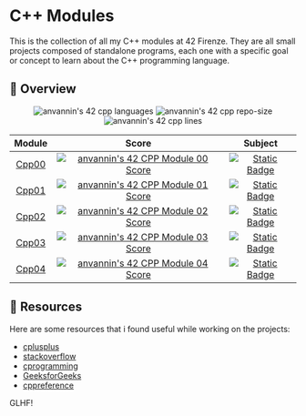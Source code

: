 # C++ Modules

This is the collection of all my C++ modules at 42 Firenze.
They are all small projects composed of standalone programs, each one with a specific goal or concept to learn about the C++ programming language.

## 📖 Overview

<p align="center">
	<img alt="anvannin's 42 cpp languages" src="https://img.shields.io/github/languages/top/star-child-0/cpp?color=red">
	<img alt="anvannin's 42 cpp repo-size" src="https://img.shields.io/github/repo-size/star-child-0/cpp?color=green">
	<img alt="anvannin's 42 cpp lines" src="https://img.shields.io/tokei/lines/github.com/star-child-0/cpp?color=blue">
</p>

<center>

| Module | Score | Subject |
|:------:|:-----:|:-------:|
| [Cpp00](./Cpp00) | [![anvannin's 42 CPP Module 00 Score](https://badge42.vercel.app/api/v2/cleh36s9k00060fmefi6qv520/project/3144235)](https://github.com/JaeSeoKim/badge42) | [<img alt="Static Badge" src="https://img.shields.io/badge/Subject-v.8-teal">](./Cpp00/en.subject.pdf)
| [Cpp01](./Cpp01) | [![anvannin's 42 CPP Module 01 Score](https://badge42.vercel.app/api/v2/cleh36s9k00060fmefi6qv520/project/3233719)](https://github.com/JaeSeoKim/badge42)| [<img alt="Static Badge" src="https://img.shields.io/badge/Subject-v.9.2-teal">](./Cpp01/en.subject.pdf)
| [Cpp02](./Cpp02) | [![anvannin's 42 CPP Module 02 Score](https://badge42.vercel.app/api/v2/cleh36s9k00060fmefi6qv520/project/3235023)](https://github.com/JaeSeoKim/badge42) | [<img alt="Static Badge" src="https://img.shields.io/badge/Subject-v.7.1-teal">](./Cpp02/en.subject.pdf)
| [Cpp03](./Cpp03) | [![anvannin's 42 CPP Module 03 Score](https://badge42.vercel.app/api/v2/cleh36s9k00060fmefi6qv520/project/3236004)](https://github.com/JaeSeoKim/badge42) | [<img alt="Static Badge" src="https://img.shields.io/badge/Subject-v.6-teal">](./Cpp03/en.subject.pdf)
| [Cpp04](./Cpp04) | [![anvannin's 42 CPP Module 04 Score](https://badge42.vercel.app/api/v2/cleh36s9k00060fmefi6qv520/project/3238886)](https://github.com/JaeSeoKim/badge42) | [<img alt="Static Badge" src="https://img.shields.io/badge/Subject-v.10-teal">](./Cpp04/en.subject.pdf)

</center>

## 🔖 Resources

Here are some resources that i found useful while working on the projects:

- [cplusplus](http://www.cplusplus.com/)
- [stackoverflow](https://stackoverflow.com/)
- [cprogramming](https://www.cprogramming.com/)
- [GeeksforGeeks](https://www.geeksforgeeks.org/)
- [cppreference](https://en.cppreference.com)


GLHF!
